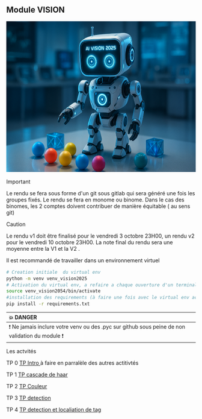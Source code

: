 
## Module VISION

<img src="img/th.jpeg" height="400">


> [!IMPORTANT]
> Le rendu se fera  sous forme d'un git sous gitlab qui sera généré une fois les groupes fixés. Le rendu se fera en monome ou binome. Dans le cas des binomes, les 2 comptes doivent contribuer de manière équitable ( au sens git)

> [!CAUTION]
> Le rendu v1  doit être finalisé pour le vendredi 3 octobre 23H00, un rendu v2 pour le vendredi 10 octobre 23H00. La note final du rendu sera une moyenne entre la V1 et la V2 . 


Il est recommandé de travailler dans un environnement virtuel

``` bash
# Creation initiale  du virtual env
python -m venv venv_vision2025
# Activation du virtual env, a refaire a chaque ouverture d'un terminal
source venv_vision2054/bin/activate
#installation des requirements (à faire une fois avec le virtual env activé)
pip install -r requirements.txt
````

| :boom: DANGER              |
|:---------------------------|
| :exclamation: Ne jamais inclure votre venv  ou des .pyc sur github sous peine de non validation du module  :exclamation:|
 

Les actvités

TP 0 [TP Intro ](TP_vision_intro.md) à faire en parralèle  des autres actitivtés

TP 1 [TP cascade de haar](TP_cascade_de_haar.md)

TP 2 [TP Couleur ](TP_couleur.md)

TP 3 [TP detection ](TP_vision_detection.md)

TP 4 [TP detection et localiation de tag ](TP_tag.md)


